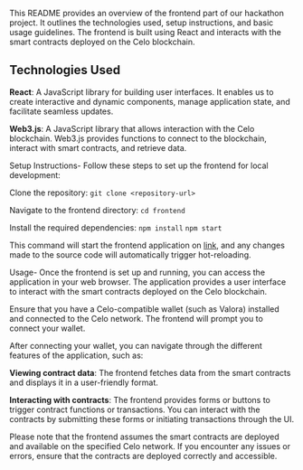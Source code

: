 This README provides an overview of the frontend part of our hackathon project. It outlines the technologies used, setup instructions, and basic usage guidelines. The frontend is built using React and interacts with the smart contracts deployed on the Celo blockchain.

## Technologies Used

**React**: A JavaScript library for building user interfaces. It enables us to create interactive and dynamic components, manage application state, and facilitate seamless updates.

**Web3.js**: A JavaScript library that allows interaction with the Celo blockchain. Web3.js provides functions to connect to the blockchain, interact with smart contracts, and retrieve data.

Setup Instructions- Follow these steps to set up the frontend for local development:

Clone the repository:
```git clone <repository-url>```

Navigate to the frontend directory:
```cd frontend```

Install the required dependencies:
```npm install```
```npm start```

This command will start the frontend application on [link](http://localhost:3000/), and any changes made to the source code will automatically trigger hot-reloading.

Usage-
Once the frontend is set up and running, you can access the application in your web browser. The application provides a user interface to interact with the smart contracts deployed on the Celo blockchain.

Ensure that you have a Celo-compatible wallet (such as Valora) installed and connected to the Celo network. The frontend will prompt you to connect your wallet.

After connecting your wallet, you can navigate through the different features of the application, such as:

**Viewing contract data**: The frontend fetches data from the smart contracts and displays it in a user-friendly format.

**Interacting with contracts**: The frontend provides forms or buttons to trigger contract functions or transactions. You can interact with the contracts by submitting these forms or initiating transactions through the UI.

Please note that the frontend assumes the smart contracts are deployed and available on the specified Celo network. If you encounter any issues or errors, ensure that the contracts are deployed correctly and accessible.
